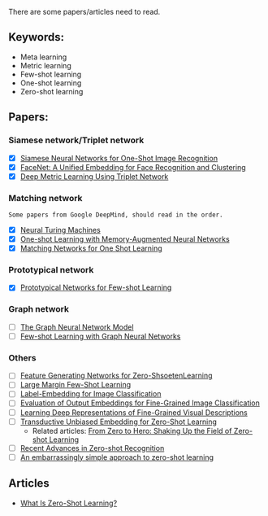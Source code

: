 There are some papers/articles need to read.

## Keywords:
- Meta learning
- Metric learning
- Few-shot learning
- One-shot learning
- Zero-shot learning


## Papers:

### Siamese network/Triplet network
- [x] [Siamese Neural Networks for One-Shot Image Recognition](https://www.cs.cmu.edu/~rsalakhu/papers/oneshot1.pdf)
- [x] [FaceNet: A Unified Embedding for Face Recognition and Clustering](https://arxiv.org/pdf/1503.03832.pdf)
- [x] [Deep Metric Learning Using Triplet Network](https://arxiv.org/pdf/1412.6622.pdf)

### Matching network
```
Some papers from Google DeepMind, should read in the order.
```
- [x] [Neural Turing Machines](https://arxiv.org/pdf/1410.5401.pdf)
- [x] [One-shot Learning with Memory-Augmented Neural Networks](https://arxiv.org/pdf/1605.06065.pdf)
- [x] [Matching Networks for One Shot Learning](https://arxiv.org/pdf/1606.04080.pdf)

### Prototypical network
- [x] [Prototypical Networks for Few-shot Learning](https://arxiv.org/pdf/1703.05175.pdf)

### Graph network
- [ ] [The Graph Neural Network Model](http://citeseerx.ist.psu.edu/viewdoc/download?doi=10.1.1.1015.7227&rep=rep1&type=pdf)
- [ ] [Few-shot Learning with Graph Neural Networks](https://arxiv.org/pdf/1711.04043.pdf)

### Others
- [ ] [Feature Generating Networks for Zero-ShsoetenLearning](https://arxiv.org/pdf/1712.00981.pdf) 
- [ ] [Large Margin Few-Shot Learning](https://arxiv.org/pdf/1807.02872.pdf)
- [ ] [Label-Embedding for Image Classification](https://arxiv.org/pdf/1503.08677.pdf)
- [ ] [Evaluation of Output Embeddings for Fine-Grained Image Classification](https://arxiv.org/pdf/1409.8403.pdf)
- [ ] [Learning Deep Representations of Fine-Grained Visual Descriptions](https://arxiv.org/pdf/1605.05395.pdf)
- [ ] [Transductive Unbiased Embedding for Zero-Shot Learning](https://arxiv.org/pdf/1803.11320.pdf)
  - Related articles: [From Zero to Hero: Shaking Up the Field of Zero-shot Learning](https://medium.com/@alitech_2017/from-zero-to-hero-shaking-up-the-field-of-zero-shot-learning-c43208f71332)
- [ ] [Recent Advances in Zero-shot Recognition](https://arxiv.org/pdf/1710.04837.pdf)
- [ ] [An embarrassingly simple approach to zero-shot learning](http://proceedings.mlr.press/v37/romera-paredes15.pdf)

## Articles
- [What Is Zero-Shot Learning?](https://www.analyticsindiamag.com/what-is-zero-shot-learning/)
